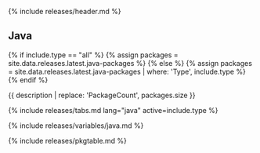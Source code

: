 {% include releases/header.md %}

## Java

{% if include.type == "all" %}
  {% assign packages = site.data.releases.latest.java-packages %}
{% else %}
  {% assign packages = site.data.releases.latest.java-packages | where: 'Type', include.type %}
{% endif %}

{{ description | replace: 'PackageCount', packages.size }}

{% include releases/tabs.md lang="java" active=include.type %}

{% include releases/variables/java.md %}

{% include releases/pkgtable.md %}